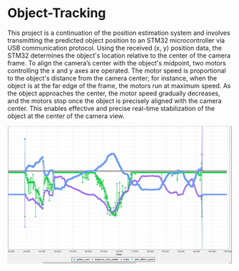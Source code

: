 # Object-Tracking

This project is a continuation of the position estimation system and involves transmitting the predicted object position to an STM32 microcontroller via USB communication protocol. Using the received (x, y) position data, the STM32 determines the object's location relative to the center of the camera frame. To align the camera’s center with the object's midpoint, two motors controlling the x and y axes are operated. The motor speed is proportional to the object's distance from the camera center; for instance, when the object is at the far edge of the frame, the motors run at maximum speed. As the object approaches the center, the motor speed gradually decreases, and the motors stop once the object is precisely aligned with the camera center. This enables effective and precise real-time stabilization of the object at the center of the camera view.

![image url](https://github.com/HalitKosemen/Object-Tracking/blob/02cb0b5e981d09fd2d4475af4534f19a539ec81c/Obje_Tracking/Project_Picture/system_respons.JPG)
